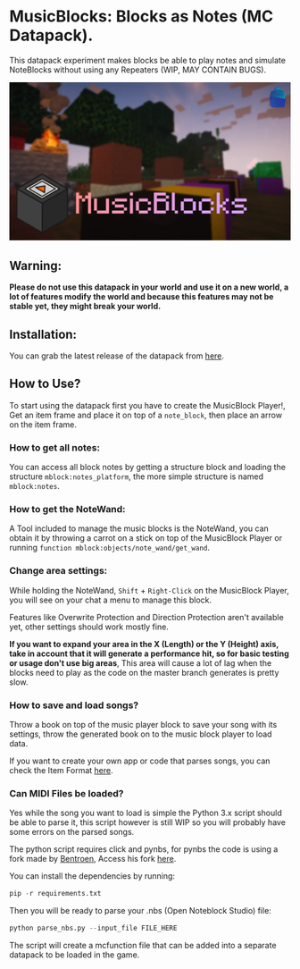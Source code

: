 # MusicBlocks: Blocks as Notes (MC Datapack).
This datapack experiment makes blocks be able to play notes and simulate NoteBlocks without using any Repeaters (WIP, MAY CONTAIN BUGS).

![](assets/images/banner.webp)

## Warning:
__Please do not use this datapack in your world and use it on a new world, a lot of features modify the world and because this features may not be stable yet, they might break your world.__

## Installation:
You can grab the latest release of the datapack from [here](https://github.com/kadmuffin/mblock-datapack/releases).

## How to Use?
To start using the datapack first you have to create the MusicBlock Player!, Get an item frame and place it on top of a `note_block`, then place an arrow on the item frame.

### How to get all notes:
You can access all block notes by getting a structure block and loading the structure `mblock:notes_platform`, the more simple structure is named `mblock:notes`.

### How to get the NoteWand:
A Tool included to manage the music blocks is the NoteWand, you can obtain it by throwing a carrot on a stick on top of the MusicBlock Player or running `function mblock:objects/note_wand/get_wand`.

### Change area settings:
While holding the NoteWand, `Shift` + `Right-Click` on the MusicBlock Player, you will see on your chat a menu to manage this block.

Features like Overwrite Protection and Direction Protection aren't available yet, other settings should work mostly fine.

__If you want to expand your area in the X (Length) or the Y (Height) axis, take in account that it will generate a performance hit, so for basic testing or usage don't use big areas__, This area will cause a lot of lag when the blocks need to play as the code on the master branch generates is pretty slow.

### How to save and load songs?
Throw a book on top of the music player block to save your song with its settings, throw the generated book on to the music block player to load data. 

If you want to create your own app or code that parses songs, you can check the Item Format [here](https://github.com/kadmuffin/mblock-datapack/blob/master/mblock/data/mblock/functions/objects/item_reader/README.md).

### Can MIDI Files be loaded?
Yes while the song you want to load is simple the Python 3.x script should be able to parse it, this script however is still WIP so you will probably have some errors on the parsed songs.

The python script requires click and pynbs,
for pynbs the code is using a fork made by [Bentroen](https://github.com/Bentroen), Access his fork [here](https://github.com/Bentroen/pynbs/tree/format-update).

You can install the dependencies by running:
```python
pip -r requirements.txt
```

Then you will be ready to parse your .nbs (Open Noteblock Studio) file:
```python
python parse_nbs.py --input_file FILE_HERE
```

The script will create a mcfunction file that can be added into a separate datapack to be loaded in the game.
